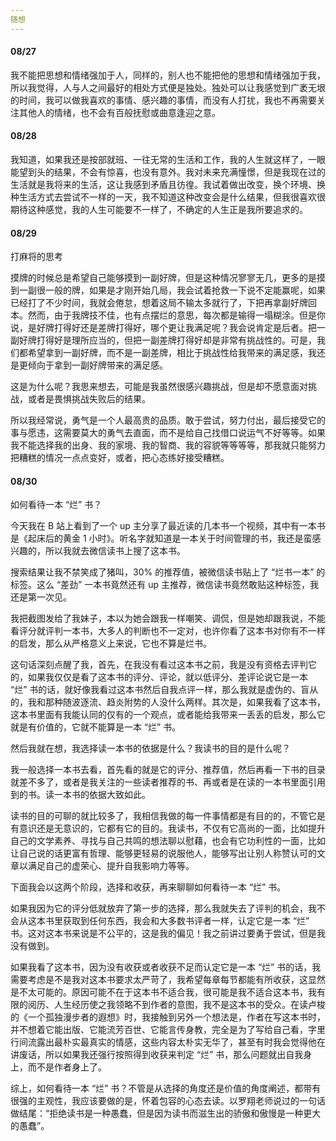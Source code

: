 ```yaml
---
随想
---
```


#### 08/27

我不能把思想和情绪强加于人，同样的，别人也不能把他的思想和情绪强加于我，所以我觉得，人与人之间最好的相处方式便是独处。独处可以让我感觉到广袤无垠的时间，我可以做我喜欢的事情、感兴趣的事情，而没有人打扰，我也不再需要关注其他人的情绪，也不会有百般抚慰或曲意逢迎之意。

#### 08/28

我知道，如果我还是按部就班、一往无常的生活和工作，我的人生就这样了，一眼能望到头的结果，不会有惊喜，也没有意外。我对未来充满憧憬，但是我现在过的生活就是我将来的生活，这让我感到矛盾且彷徨。我试着做出改变，换个环境、换种生活方式去尝试不一样的一天，我不知道这种改变会是什么结果，但我很喜欢很期待这种感觉，我的人生可能要不一样了，不确定的人生正是我所要追求的。

#### 08/29

打麻将的思考

摸牌的时候总是希望自己能够摸到一副好牌，但是这种情况寥寥无几，更多的是摸到一副很一般的牌，如果是才刚开始几局，我会试着抢救一下说不定能赢呢，如果已经打了不少时间，我就会倦怠，想着这局不输太多就行了，下把再拿副好牌回本。然而，由于我牌技不佳，也有点摆烂的意思，每次都是输得一塌糊涂。但是你说，是好牌打得好还是差牌打得好，哪个更让我满足呢？我会说肯定是后者。把一副好牌打得好是理所应当的，但把一副差牌打得好却是非常有挑战性的。可是，我们都希望拿到一副好牌，而不是一副差牌，相比于挑战性给我带来的满足感，我还是更倾向于拿到一副好牌带来的满足感。

这是为什么呢？我思来想去，可能是我虽然很感兴趣挑战，但是却不愿意面对挑战，或者是畏惧挑战失败后的结果。

所以我经常说，勇气是一个人最高贵的品质。敢于尝试，努力付出，最后接受它的事与愿违，这需要莫大的勇气去直面，而不是给自己找借口说运气不好等等。如果我不能选择我的出身、我的家境、我的智商、我的容貌等等等等，那我就只能努力把糟糕的情况一点点变好，或者，把心态练好接受糟糕。

#### 08/30

如何看待一本 “烂” 书？

今天我在 B 站上看到了一个 up 主分享了最近读的几本书一个视频，其中有一本书是《起床后的黄金 1 小时》。听名字就知道是一本关于时间管理的书，我还是蛮感兴趣的，所以我就去微信读书上搜了这本书。

搜索结果让我不禁笑成了猪叫，30% 的推荐值，被微信读书贴上了 “烂书一本” 的标签。这么 “差劲” 一本书竟然还有 up 主推荐，微信读书竟然敢贴这种标签，我还是第一次见。

我把截图发给了我妹子，本以为她会跟我一样嘲笑、调侃，但是她却跟我说，不能看评分就评判一本书，大多人的判断也不一定对，也许你看了这本书对你有不一样的启发，那么从严格意义上来说，它也不算是烂书。

这句话深刻点醒了我，首先，在我没有看过这本书之前，我是没有资格去评判它的，如果我仅仅是看了这本书的评分、评论，就以低评分、差评论说它是一本 “烂” 书的话，就好像我看过这本书然后自我点评一样，那么我就是虚伪的、盲从的，我和那种随波逐流、趋炎附势的人没什么两样。其次是，如果我看了这本书，这本书里面有我能认同的仅有的一个观点，或者能给我带来一丢丢的启发，那么它就是有价值的，它就不能算是一本 “烂” 书。

然后我就在想，我选择读一本书的依据是什么？我读书的目的是什么呢？

我一般选择一本书去看，首先看的就是它的评分、推荐值，然后再看一下书的目录就差不多了，或者是我关注的一些读者推荐的书、再或者是在读的一本书里面引用到的书。读一本书的依据大致如此。

读书的目的可聊的就比较多了，我相信我做的每一件事情都是有目的的，不管它是有意识还是无意识的，它都有它的目的。我读书，不仅有它高尚的一面，比如提升自己的文学素养、寻找与自己共鸣的想法聊以慰藉，也会有它功利性的一面，比如让自己说的话更富有哲理、能够更轻易的说服他人，能够写出让别人称赞认可的文章以满足自己的虚荣心、提升自我影响力等等。

下面我会以这两个阶段，选择和收获，再来聊聊如何看待一本 “烂” 书。

如果我因为它的评分低就放弃了第一步的选择，那么我就失去了评判的机会，我不会从这本书里获取到任何东西，我会和大多数书评者一样，认定它是一本 “烂” 书。这对这本书来说是不公平的，这是我的偏见！我之前讲过要勇于尝试，但是我没有做到。

如果我看了这本书，因为没有收获或者收获不足而认定它是一本 “烂” 书的话，我需要考虑是不是我对这本书要求太严苛了，我希望每章每节都能有所收获，这显然是不太可能的。原因可能不在于这本书不适合我，很可能是我不适合这本书，我有限的阅历、人生经历使之我领略不到作者的意图，我不是这本书的受众。在读卢梭的《一个孤独漫步者的遐想》时，我接触到另外一个想法是，作者在写这本书时，并不想着它能出版、它能流芳百世、它能言传身教，完全是为了写给自己看，字里行间流露出最朴实最真实的情感，这些内容太朴实无华了，甚至有时我会觉得他在讲废话，所以如果我还强行按照得到收获来判定 “烂” 书，那么问题就出自我身上，而不是作者身上了。

综上，如何看待一本 “烂” 书？不管是从选择的角度还是价值的角度阐述，都带有很强的主观性，我应该要做的是，怀着包容的心态去读。以罗翔老师说过的一句话做结尾：“拒绝读书是一种愚蠢，但是因为读书而滋生出的骄傲和傲慢是一种更大的愚蠢”。

